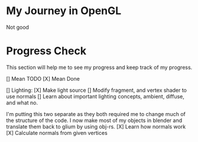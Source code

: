 # My Journey in OpenGL

Not good


# Progress Check
This section will help me to see my progress and keep track of my progress.

[] Mean TODO
[X] Mean Done

[] Lighting:
    [X] Make light source
    [] Modify fragment, and vertex shader to use normals
    [] Learn about important lighting concepts, ambient, diffuse, and what no.

I'm putting this two separate as they both required me to change much of the 
structure of the code. I now make most of my objects in blender and translate 
them back to glium by using obj-rs.
    [X] Learn how normals work
    [X] Calculate normals from given vertices


